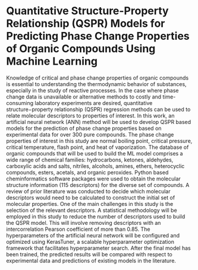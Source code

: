 # Quantitative Structure-Property Relationship (QSPR) Models for Predicting Phase Change Properties of Organic Compounds Using Machine Learning
Knowledge of critical and phase change properties of organic compounds is essential to understanding 
the thermodynamic behavior of substances, especially in the study of reactive processes. In the case 
where phase change data is unavailable or alternative methods to costly and time-consuming laboratory 
experiments are desired, quantitative structure−property relationship (QSPR) regression methods can 
be used to relate molecular descriptors to properties of interest. In this work, an artificial neural 
network (ANN) method will be used to develop QSPR based models for the prediction of phase change 
properties based on experimental data for over 300 pure compounds. The phase change properties of 
interest in this study are normal boiling point, critical pressure, critical temperature, flash point, and 
heat of vaporization. The database of organic compounds that will be used to build the ML model 
comprises a wide range of chemical families: hydrocarbons, ketones, aldehydes, carboxylic acids and 
salts, nitriles, alcohols, amines, ethers, heterocyclic compounds, esters, acetals, and organic peroxides.
Python based cheminformatics software packages were used to obtain the molecular structure 
information (115 descriptors) for the diverse set of compounds. A review of prior literature was 
conducted to decide which molecular descriptors would need to be calculated to construct the initial set 
of molecular properties. One of the main challenges in this study is the selection of the relevant
descriptors. A statistical methodology will be employed in this study to reduce the number of 
descriptors used to build the QSPR model. This will involve removing descriptors with an intercorrelation 
Pearson coefficient of more than 0.85. The hyperparameters of the artificial neural network will be 
configured and optimized using KerasTuner, a scalable hyperparameter optimization framework that 
facilitates hyperparameter search. After the final model has been trained, the predicted results will be
compared with respect to experimental data and predictions of existing models in the literature.
